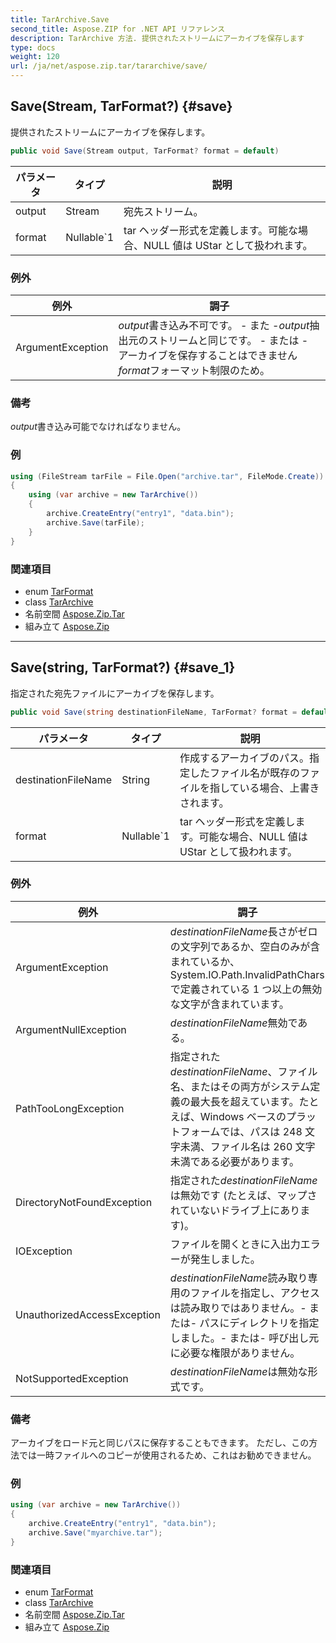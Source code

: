 ```yaml
---
title: TarArchive.Save
second_title: Aspose.ZIP for .NET API リファレンス
description: TarArchive 方法. 提供されたストリームにアーカイブを保存します
type: docs
weight: 120
url: /ja/net/aspose.zip.tar/tararchive/save/
---
```

## Save(Stream, TarFormat?) {#save}

提供されたストリームにアーカイブを保存します。

```csharp
public void Save(Stream output, TarFormat? format = default)
```

| パラメータ | タイプ | 説明 |
| --- | --- | --- |
| output | Stream | 宛先ストリーム。 |
| format | Nullable`1 | tar ヘッダー形式を定義します。可能な場合、NULL 値は UStar として扱われます。 |

### 例外

| 例外 | 調子 |
| --- | --- |
| ArgumentException | *output*書き込み不可です。 - また -*output*抽出元のストリームと同じです。 - または - アーカイブを保存することはできません*format*フォーマット制限のため。 |

### 備考

*output*書き込み可能でなければなりません。

### 例

```csharp
using (FileStream tarFile = File.Open("archive.tar", FileMode.Create))
{
    using (var archive = new TarArchive())
    {
        archive.CreateEntry("entry1", "data.bin");        
        archive.Save(tarFile);
    }
}       
```

### 関連項目

* enum [TarFormat](../../tarformat/)
* class [TarArchive](../)
* 名前空間 [Aspose.Zip.Tar](../../tararchive/)
* 組み立て [Aspose.Zip](../../../)

---

## Save(string, TarFormat?) {#save_1}

指定された宛先ファイルにアーカイブを保存します。

```csharp
public void Save(string destinationFileName, TarFormat? format = default)
```

| パラメータ | タイプ | 説明 |
| --- | --- | --- |
| destinationFileName | String | 作成するアーカイブのパス。指定したファイル名が既存のファイルを指している場合、上書きされます。 |
| format | Nullable`1 | tar ヘッダー形式を定義します。可能な場合、NULL 値は UStar として扱われます。 |

### 例外

| 例外 | 調子 |
| --- | --- |
| ArgumentException | *destinationFileName*長さがゼロの文字列であるか、空白のみが含まれているか、System.IO.Path.InvalidPathChars で定義されている 1 つ以上の無効な文字が含まれています。 |
| ArgumentNullException | *destinationFileName*無効である。 |
| PathTooLongException | 指定された*destinationFileName*、ファイル名、またはその両方がシステム定義の最大長を超えています。たとえば、Windows ベースのプラットフォームでは、パスは 248 文字未満、ファイル名は 260 文字未満である必要があります。 |
| DirectoryNotFoundException | 指定された*destinationFileName*は無効です (たとえば、マップされていないドライブ上にあります)。 |
| IOException | ファイルを開くときに入出力エラーが発生しました。 |
| UnauthorizedAccessException | *destinationFileName*読み取り専用のファイルを指定し、アクセスは読み取りではありません。- または- パスにディレクトリを指定しました。- または- 呼び出し元に必要な権限がありません。 |
| NotSupportedException | *destinationFileName*は無効な形式です。 |

### 備考

アーカイブをロード元と同じパスに保存することもできます。 ただし、この方法では一時ファイルへのコピーが使用されるため、これはお勧めできません。

### 例

```csharp
using (var archive = new TarArchive())
{
    archive.CreateEntry("entry1", "data.bin");        
    archive.Save("myarchive.tar");
}       
```

### 関連項目

* enum [TarFormat](../../tarformat/)
* class [TarArchive](../)
* 名前空間 [Aspose.Zip.Tar](../../tararchive/)
* 組み立て [Aspose.Zip](../../../)


